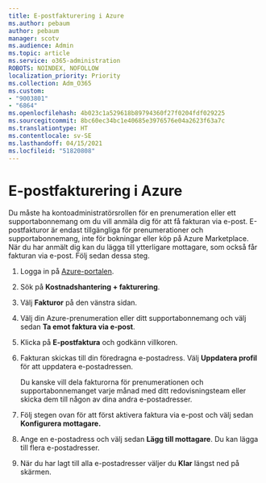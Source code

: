```yaml
---
title: E-postfakturering i Azure
ms.author: pebaum
author: pebaum
manager: scotv
ms.audience: Admin
ms.topic: article
ms.service: o365-administration
ROBOTS: NOINDEX, NOFOLLOW
localization_priority: Priority
ms.collection: Adm_O365
ms.custom:
- "9003801"
- "6864"
ms.openlocfilehash: 4b023c1a529618b89794360f27f0204fdf029225
ms.sourcegitcommit: 8bc60ec34bc1e40685e3976576e04a2623f63a7c
ms.translationtype: HT
ms.contentlocale: sv-SE
ms.lasthandoff: 04/15/2021
ms.locfileid: "51820808"
---
```

# <a name="azure-email-invoicing"></a>E-postfakturering i Azure

Du måste ha kontoadministratörsrollen för en prenumeration eller ett supportabonnemang om du vill anmäla dig för att få fakturan via e-post. E-postfakturor är endast tillgängliga för prenumerationer och supportabonnemang, inte för bokningar eller köp på Azure Marketplace. När du har anmält dig kan du lägga till ytterligare mottagare, som också får fakturan via e-post. Följ sedan dessa steg.

1. Logga in på [Azure-portalen](https://portal.azure.com/).
2. Sök på **Kostnadshantering + fakturering**.
3. Välj **Fakturor** på den vänstra sidan.
4. Välj din Azure-prenumeration eller ditt supportabonnemang och välj sedan **Ta emot faktura via e-post**.
5. Klicka på **E-postfaktura** och godkänn villkoren.
6. Fakturan skickas till din föredragna e-postadress. Välj **Uppdatera profil** för att uppdatera e-postadressen.  

    Du kanske vill dela fakturorna för prenumerationen och supportabonnemanget varje månad med ditt redovisningsteam eller skicka dem till någon av dina andra e-postadresser.  

7. Följ stegen ovan för att först aktivera faktura via e-post och välj sedan **Konfigurera mottagare.**
8. Ange en e-postadress och välj sedan **Lägg till mottagare**. Du kan lägga till flera e-postadresser.
9. När du har lagt till alla e-postadresser väljer du **Klar** längst ned på skärmen.
